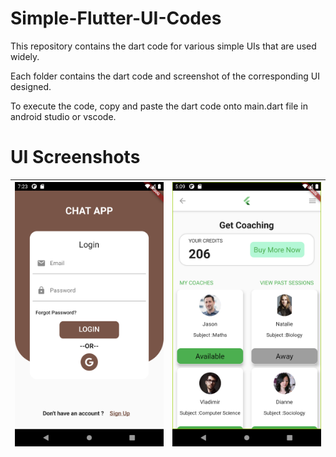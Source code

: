 # Simple-Flutter-UI-Codes
This repository contains the dart code for various simple UIs that are used widely.

Each folder contains the dart code and screenshot of the corresponding UI designed.

To execute the code, copy and paste the dart code onto main.dart file in android studio or vscode.

# UI Screenshots

|<img src="https://raw.githubusercontent.com/NikithaRajS/Simple-Flutter-UI-Codes/main/UI 1/Screenshot_1603634026.png" width=250> | <img src="https://raw.githubusercontent.com/NikithaRajS/Simple-Flutter-UI-Codes/main/UI2/Screenshot_1604317169.png" width=250> |
|:---:|:---:|
